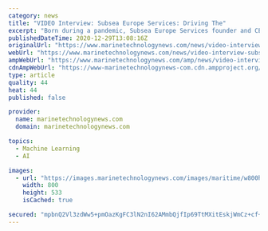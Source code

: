 ```yaml
---
category: news
title: "VIDEO Interview: Subsea Europe Services: Driving The"
excerpt: "Born during a pandemic, Subsea Europe Services founder and CEO Soren Themann, is gearing up for a brisk business premised on true"
publishedDateTime: 2020-12-29T13:08:16Z
originalUrl: "https://www.marinetechnologynews.com/news/video-interview-subsea-europe-607270"
webUrl: "https://www.marinetechnologynews.com/news/video-interview-subsea-europe-607270"
ampWebUrl: "https://www.marinetechnologynews.com/amp/news/video-interview-subsea-europe-607270"
cdnAmpWebUrl: "https://www-marinetechnologynews-com.cdn.ampproject.org/c/s/www.marinetechnologynews.com/amp/news/video-interview-subsea-europe-607270"
type: article
quality: 44
heat: 44
published: false

provider:
  name: marinetechnologynews.com
  domain: marinetechnologynews.com

topics:
  - Machine Learning
  - AI

images:
  - url: "https://images.marinetechnologynews.com/images/maritime/w800h600pad/photo-subsea-europe-119127.jpg"
    width: 800
    height: 533
    isCached: true

secured: "mpbnQ2Vl3zdWw5+pmOazKgFC3lN2nI62AMmbQjfIp69TtMXitEskjWmCz+cf+rcHwgh3FxwFzBleF7lmhPKlLrlLsxtFeZBoMe8syjANpoTrDB7sW757GK3P26psm6zOsdBvU6qlCY5hjkR55g+fiL2wFx0xOUpXDnpiG3Ty53W3krpSXRoQjvXrNkXm1BD25D5uUUcx3saJjwB42BF+xcpUhKU50lU+pV4L7jwtl0L1xkGm22zRmPRePl4+CxVIkgQgW5+zf6Ot5EQmoE7VpsPIR9133ZRRVo9ZapuYzO2v8ns5YHO7kD78vajRAIVS/3UuHvoF37HYOdR2pyh+k1oYGTNRxV+DTp7murhiqig=;I0CCO71DXJ5noIy4RfIrUQ=="
---
```


